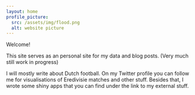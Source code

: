 ```yaml
---
layout: home
profile_picture:
  src: /assets/img/flood.png
  alt: website picture
---
```


<p>
Welcome! 
 
 </p>
This site serves as an personal site for my data and blog posts. (Very much still work in progress)
  
 <p> 
I will mostly write about Dutch football.
On my Twitter profile you can follow me for visualisations of Eredivisie matches and other stuff. 
Besides that, I wrote some shiny apps that you can find under the link to my external stuff.
</p>
